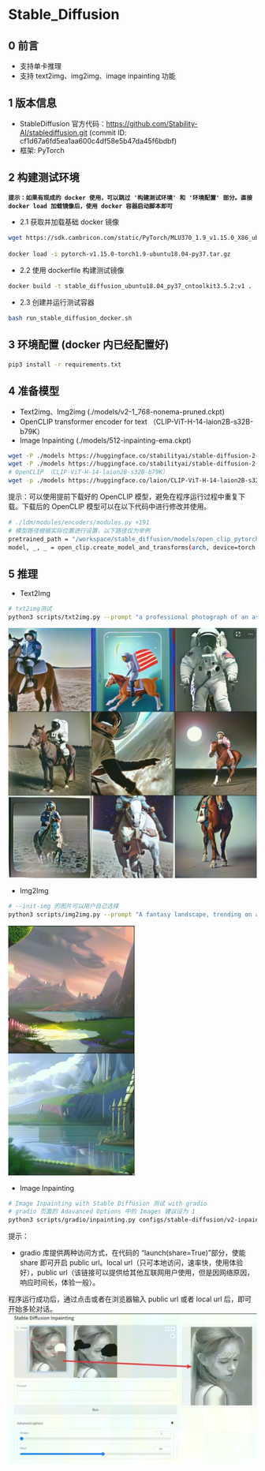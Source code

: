 # Stable_Diffusion
## 0 前言
- 支持单卡推理
- 支持 text2img、img2img、image inpainting 功能

## 1 版本信息
- StableDiffusion 官方代码：https://github.com/Stability-AI/stablediffusion.git (commit ID: cf1d67a6fd5ea1aa600c4df58e5b47da45f6bdbf)
- 框架: PyTorch

## 2 构建测试环境 
**`提示：如果有现成的 docker 使用，可以跳过 '构建测试环境' 和 '环境配置' 部分。直接 docker load 加载镜像后，使用 docker 容器启动脚本即可`**  

- 2.1 获取并加载基础 docker 镜像
```bash
wget https://sdk.cambricon.com/static/PyTorch/MLU370_1.9_v1.15.0_X86_ubuntu18.04_python3.7_docker/pytorch-v1.15.0-torch1.9-ubuntu18.04-py37.tar.gz

docker load -i pytorch-v1.15.0-torch1.9-ubuntu18.04-py37.tar.gz
```

- 2.2 使用 dockerfile 构建测试镜像
```bash
docker build -t stable_diffusion_ubuntu18.04_py37_cntoolkit3.5.2:v1 .
```

- 2.3 创建并运行测试容器
```bash
bash run_stable_diffusion_docker.sh
```

## 3 环境配置 (docker 内已经配置好)
```bash
pip3 install -r requirements.txt
```

## 4 准备模型
- Text2img、Img2img (./models/v2-1_768-nonema-pruned.ckpt) 
- OpenCLIP transformer encoder for text （CLIP-ViT-H-14-laion2B-s32B-b79K）
- Image Inpainting (./models/512-inpainting-ema.ckpt)
```bash
wget -P ./models https://huggingface.co/stabilityai/stable-diffusion-2-1/resolve/main/v2-1_768-nonema-pruned.ckpt
wget -P ./models https://huggingface.co/stabilityai/stable-diffusion-2-inpainting/resolve/main/512-inpainting-ema.ckpt
# OpenCLIP （CLIP-ViT-H-14-laion2B-s32B-b79K）
wget -p ./models https://huggingface.co/laion/CLIP-ViT-H-14-laion2B-s32B-b79K/resolve/main/open_clip_pytorch_model.bin
```
提示：可以使用提前下载好的 OpenCLIP 模型，避免在程序运行过程中重复下载。下载后的 OpenCLIP 模型可以在以下代码中进行修改并使用。  
```bash
# ./ldm/modules/encoders/modules.py +191
# 模型路径根据实际位置进行设置，以下路径仅为举例
pretrained_path = "/workspace/stable_diffusion/models/open_clip_pytorch_model.bin"
model, _, _ = open_clip.create_model_and_transforms(arch, device=torch.device('cpu'), pretrained=pretrained_path)
```

## 5 推理
- Text2Img
```bash
# txt2img测试
python3 scripts/txt2img.py --prompt "a professional photograph of an astronaut riding a horse" --ckpt ./models/v2-1_768-nonema-pruned.ckpt --config configs/stable-diffusion/v2-inference-v.yaml --device mlu
```
![推理结果1](./sample_imgs/text2img.jpg)

- Img2Img
```bash
# --init-img 的图片可以用户自己选择
python3 scripts/img2img.py --prompt "A fantasy landscape, trending on artstation" --init-img ./outputs/txt2img-samples/samples/00003.png --strength 0.8 --ckpt ./models/v2-1_768-nonema-pruned.ckpt --config configs/stable-diffusion/v2-inference-v.yaml
```
![推理结果2](./sample_imgs/img2img.jpg)

- Image Inpainting

```bash
# Image Inpainting with Stable Diffusion 测试 with gradio
# gradio 页面的 Adavanced Options 中的 Images 建议设为 1
python3 scripts/gradio/inpainting.py configs/stable-diffusion/v2-inpainting-inference.yaml ./models/512-inpainting-ema.ckpt
```
提示：
- gradio 库提供两种访问方式，在代码的 “launch(share=True)”部分，使能 share 即可开启 public url。local url（只可本地访问，速率快，使用体验好），public url（该链接可以提供给其他互联网用户使用，但是因网络原因，响应时间长，体验一般）。

程序运行成功后，通过点击或者在浏览器输入 public url 或者 local url 后，即可开始多轮对话。  
![推理结果3](./sample_imgs/image_inpainting.jpg)
